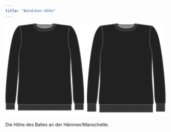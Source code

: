 ```yaml
---
title: "Bündchen-Höhe"
---
```


![Bündchen-Höhe](ribbingheight.svg)

Die Höhe des Balles an der Hämmer/Manschette.




